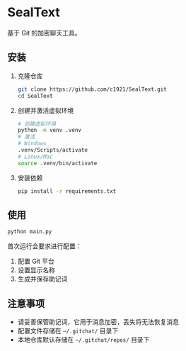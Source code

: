 # SealText

基于 Git 的加密聊天工具。

## 安装

1. 克隆仓库

    ```bash
    git clone https://github.com/c1921/SealText.git
    cd SealText
    ```

2. 创建并激活虚拟环境

    ```bash
    # 创建虚拟环境
    python -m venv .venv
    # 激活
    # Windows
    .venv/Scripts/activate
    # Linux/Mac
    source .venv/bin/activate
    ```

3. 安装依赖

    ```bash
    pip install -r requirements.txt
    ```

## 使用

```bash
python main.py
```

首次运行会要求进行配置：

1. 配置 Git 平台
2. 设置显示名称
3. 生成并保存助记词

## 注意事项

- 请妥善保管助记词，它用于消息加密，丢失将无法恢复消息
- 配置文件存储在 `~/.gitchat/` 目录下
- 本地仓库默认存储在 `~/.gitchat/repos/` 目录下
